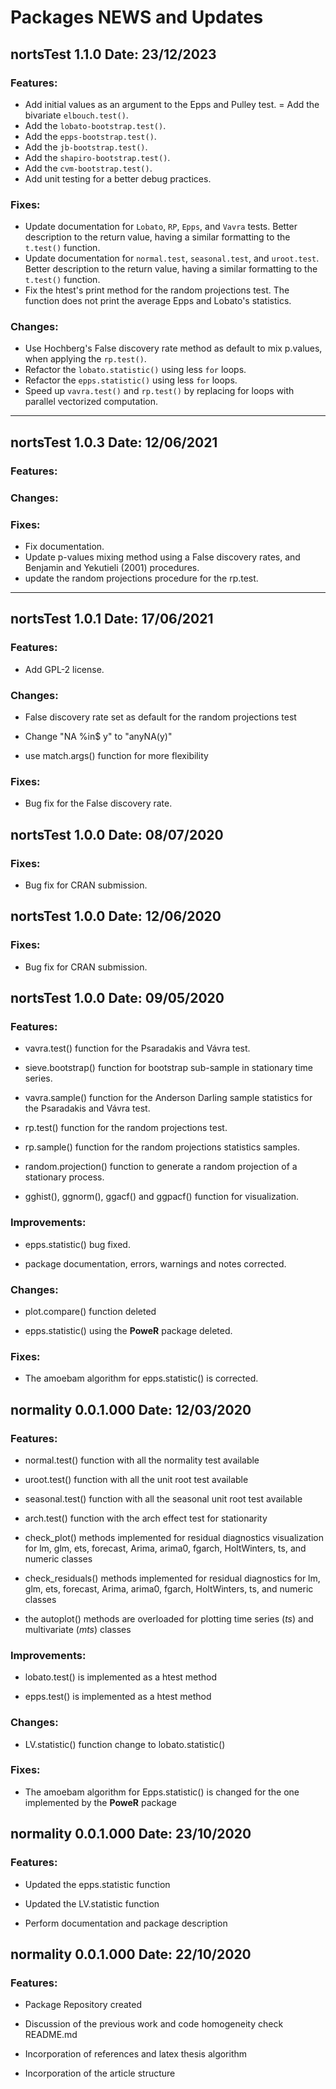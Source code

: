 **Packages NEWS and Updates**
============

**nortsTest 1.1.0 Date: 23/12/2023**
----------------------------------

### Features:
- Add initial values as an argument to the Epps and Pulley test.
= Add the bivariate `elbouch.test()`.
- Add the `lobato-bootstrap.test()`.
- Add the `epps-bootstrap.test()`.
- Add the `jb-bootstrap.test()`.
- Add the `shapiro-bootstrap.test()`.
- Add the `cvm-bootstrap.test()`.
- Add unit testing for a better debug practices.


### Fixes:
- Update documentation for `Lobato`, `RP`, `Epps`, and `Vavra` tests. Better description 
  to the return value, having a similar formatting to the `t.test()` function. 
- Update documentation for `normal.test`, `seasonal.test`, and `uroot.test`. Better 
  description to the return value, having a similar formatting to the `t.test()` function.
- Fix the htest's print method for the random projections test. The function does not print
  the average Epps and Lobato's statistics.

### Changes:
- Use Hochberg's False discovery rate method as default to mix p.values, when applying the `rp.test()`. 
- Refactor the `lobato.statistic()` using less `for` loops.
- Refactor the `epps.statistic()` using less `for` loops. 
- Speed up `vavra.test()` and `rp.test()` by replacing for loops with parallel vectorized 
  computation.

----------------------------------

**nortsTest 1.0.3 Date: 12/06/2021**
----------------------------------

### Features:

### Changes:

### Fixes:
- Fix documentation.
- Update p-values mixing method using a False discovery rates, and Benjamin and 
  Yekutieli (2001) procedures.
- update the random projections procedure for the rp.test.

----------------------------------

**nortsTest 1.0.1 Date: 17/06/2021**
----------------------------------

### Features:

- Add GPL-2 license.

### Changes:

- False discovery rate set as default for the random projections test

- Change "NA %in$ y" to "anyNA(y)"

- use match.args() function for more flexibility

### Fixes:

- Bug fix for the False discovery rate.


**nortsTest 1.0.0 Date: 08/07/2020**
----------------------------------

### Fixes:

- Bug fix for CRAN submission.


**nortsTest 1.0.0 Date: 12/06/2020**
----------------------------------

### Fixes:

- Bug fix for CRAN submission.


**nortsTest 1.0.0 Date: 09/05/2020**
----------------------------------

### Features:

- vavra.test() function for the Psaradakis and Vávra test.

- sieve.bootstrap() function for bootstrap sub-sample in stationary time series.

- vavra.sample() function for the Anderson Darling sample statistics for the Psaradakis and Vávra test.

- rp.test() function for the random projections test.

- rp.sample() function for the random projections statistics samples.

- random.projection() function to generate a random projection of a stationary process.

- gghist(), ggnorm(), ggacf() and ggpacf() function for visualization.

### Improvements:

- epps.statistic() bug fixed.

- package documentation, errors, warnings and notes corrected.

### Changes:

- plot.compare() function deleted

- epps.statistic() using the **PoweR** package deleted.

### Fixes:

-   The amoebam algorithm for epps.statistic() is corrected.


**normality 0.0.1.000 Date: 12/03/2020**
----------------------------------

### Features:

-  normal.test() function  with all the normality test available

-  uroot.test() function with all the unit root test available

-  seasonal.test() function with all the seasonal unit root test available

-  arch.test() function with the arch effect test for stationarity

- check_plot() methods implemented for residual diagnostics visualization for lm, glm, ets, forecast, Arima, arima0, fgarch, HoltWinters, ts, and numeric classes

- check_residuals() methods implemented for residual diagnostics for lm, glm, ets, forecast, Arima, arima0, fgarch, HoltWinters, ts, and numeric classes

- the autoplot() methods are overloaded for plotting time series (*ts*) and multivariate (*mts*) classes

### Improvements:

-   lobato.test() is implemented as a htest method

-   epps.test() is implemented as a htest method

### Changes:

-   LV.statistic() function change to lobato.statistic()

### Fixes:

-   The amoebam algorithm for Epps.statistic() is changed for the one implemented by the **PoweR** package


**normality 0.0.1.000 Date: 23/10/2020**
----------------------------------

### Features:

-  Updated the epps.statistic function

-  Updated the LV.statistic function

-  Perform documentation and package description


**normality 0.0.1.000 Date: 22/10/2020**
----------------------------------

### Features:

-  Package Repository created

-  Discussion of the previous work and code homogeneity check README.md

-  Incorporation of references and latex thesis algorithm

-  Incorporation of the article structure
